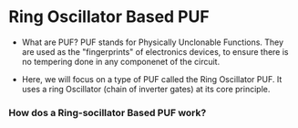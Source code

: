 # Ring Oscillator Based PUF

- What are PUF?
PUF stands for Physically Unclonable Functions. They are used as the "fingerprints" of electronics devices, to ensure there is no tempering done in any componenet of the circuit.

- Here, we will focus on a type of PUF called the Ring Oscillator PUF. It uses a ring Oscillator (chain of inverter gates) at its core principle.

### How dos a Ring-socillator Based PUF work?
